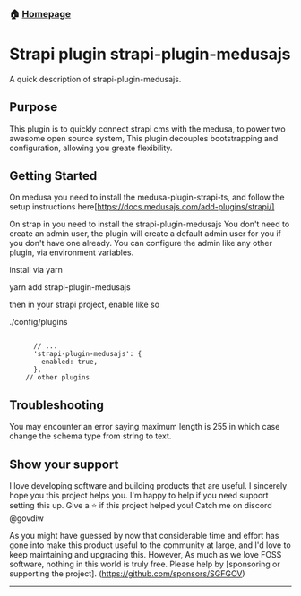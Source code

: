 ### 🏠 [Homepage](../README.md)
# Strapi plugin strapi-plugin-medusajs

A quick description of strapi-plugin-medusajs.

## Purpose

This plugin is to quickly connect strapi cms with the medusa, to power two awesome open source system,
This plugin decouples bootstrapping and configuration, allowing you greate flexibility. 

## Getting Started

On medusa you need to install the medusa-plugin-strapi-ts, and follow the setup instructions here[https://docs.medusajs.com/add-plugins/strapi/]

On strap in you need to install the strapi-plugin-medusajs
You don't need to create an admin user, the plugin will create a default admin user for you if you don't have one already. You can configure the admin like any other plugin, via environment variables. 

install via yarn

yarn add strapi-plugin-medusajs

then in your strapi project, enable like so

./config/plugins

```

      // ...
      'strapi-plugin-medusajs': {
        enabled: true,
      },
    // other plugins

```

## Troubleshooting
You may encounter an error saying maximum length is 255 in which case change the schema type from string to text.

## Show your support

I love developing software and building products that are useful. 
I sincerely hope you this project helps you. I'm happy to help if you need support setting this up. 
Give a ⭐️ if this project helped you! Catch me on discord @govdiw

As you might have guessed by now that considerable time and effort has gone into make this product useful to the community at large, and I'd love to keep maintaining and upgrading this. However, As much as we love FOSS software, nothing in this world is truly free. Please help by [sponsoring or supporting the project]. (https://github.com/sponsors/SGFGOV)

***
